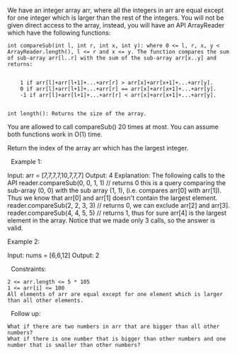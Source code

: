 We have an integer array arr, where all the integers in arr are equal except for one integer which is larger than the rest of the integers. You will not be given direct access to the array, instead, you will have an API ArrayReader which have the following functions:


	int compareSub(int l, int r, int x, int y): where 0 <= l, r, x, y < ArrayReader.length(), l <= r and x <= y. The function compares the sum of sub-array arr[l..r] with the sum of the sub-array arr[x..y] and returns:

	
		1 if arr[l]+arr[l+1]+...+arr[r] > arr[x]+arr[x+1]+...+arr[y].
		0 if arr[l]+arr[l+1]+...+arr[r] == arr[x]+arr[x+1]+...+arr[y].
		-1 if arr[l]+arr[l+1]+...+arr[r] < arr[x]+arr[x+1]+...+arr[y].
	
	
	int length(): Returns the size of the array.


You are allowed to call compareSub() 20 times at most. You can assume both functions work in O(1) time.

Return the index of the array arr which has the largest integer.

 
Example 1:

Input: arr = [7,7,7,7,10,7,7,7]
Output: 4
Explanation: The following calls to the API
reader.compareSub(0, 0, 1, 1) // returns 0 this is a query comparing the sub-array (0, 0) with the sub array (1, 1), (i.e. compares arr[0] with arr[1]).
Thus we know that arr[0] and arr[1] doesn't contain the largest element.
reader.compareSub(2, 2, 3, 3) // returns 0, we can exclude arr[2] and arr[3].
reader.compareSub(4, 4, 5, 5) // returns 1, thus for sure arr[4] is the largest element in the array.
Notice that we made only 3 calls, so the answer is valid.


Example 2:

Input: nums = [6,6,12]
Output: 2


 
Constraints:


	2 <= arr.length <= 5 * 105
	1 <= arr[i] <= 100
	All elements of arr are equal except for one element which is larger than all other elements.


 
Follow up:


	What if there are two numbers in arr that are bigger than all other numbers?
	What if there is one number that is bigger than other numbers and one number that is smaller than other numbers?

